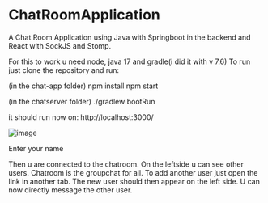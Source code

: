# ChatRoomApplication

A Chat Room Application using Java with Springboot in the backend and React with SockJS and Stomp.

For this to work u need node, java 17 and gradle(i did it with v 7.6) 
To run just clone the repository and run:

(in the chat-app folder)
npm install
npm start 

(in the chatserver folder)
./gradlew bootRun

it should run now on: http://localhost:3000/

![image](https://user-images.githubusercontent.com/86251888/227200119-c483dfea-2706-4927-95f4-67bae8c967d1.png)

Enter your name

Then u are connected to the chatroom. On the leftside u can see other users. Chatroom is the groupchat for all. To add another user just open the link in another tab. The new user should then appear on the left side. U can now directly message the other user.
